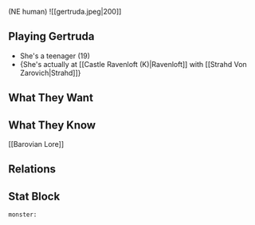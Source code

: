 (NE human)
![[gertruda.jpeg|200]]
## Playing Gertruda
- She's a teenager (19)
- {She's actually at [[Castle Ravenloft (K)|Ravenloft]] with [[Strahd Von Zarovich|Strahd]]}

## What They Want

## What They Know
[[Barovian Lore]]

## Relations

## Stat Block

```statblock
monster:
```

```dataviewjs
```